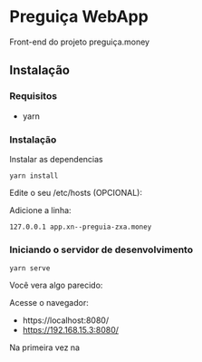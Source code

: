 # Preguiça WebApp

Front-end do projeto preguiça.money 

## Instalação

### Requisitos
* yarn 

### Instalação

Instalar as dependencias  
```
yarn install
```

Edite o seu /etc/hosts (OPCIONAL):  

Adicione a linha:  
```
127.0.0.1 app.xn--preguia-zxa.money
```

### Iniciando o servidor de desenvolvimento

```
yarn serve
```

Você vera algo parecido:


Acesse o navegador:
* https://localhost:8080/
* https://192.168.15.3:8080/

Na primeira vez na 

